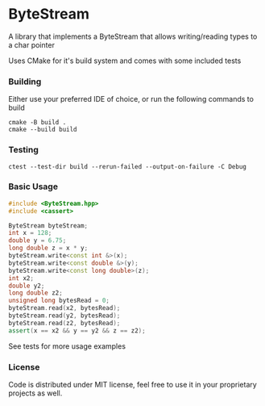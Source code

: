 # ByteStream

A library that implements a ByteStream that allows writing/reading types to a char pointer

Uses CMake for it's build system and comes with some included tests

### Building

Either use your preferred IDE of choice, or run the following commands to build

```
cmake -B build .
cmake --build build
```

### Testing

```
ctest --test-dir build --rerun-failed --output-on-failure -C Debug
```

### Basic Usage

```cpp
#include <ByteStream.hpp>
#include <cassert>

ByteStream byteStream;
int x = 128;
double y = 6.75;
long double z = x * y;
byteStream.write<const int &>(x);
byteStream.write<const double &>(y);
byteStream.write<const long double>(z);
int x2;
double y2;
long double z2;
unsigned long bytesRead = 0;
byteStream.read(x2, bytesRead);
byteStream.read(y2, bytesRead);
byteStream.read(z2, bytesRead);
assert(x == x2 && y == y2 && z == z2);
```

See tests for more usage examples

### License

Code is distributed under MIT license, feel free to use it in your proprietary projects as well.